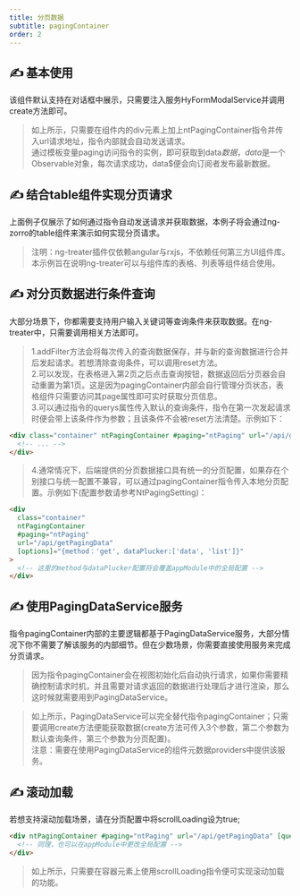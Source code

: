 ```yaml
---
title: 分页数据
subtitle: pagingContainer
order: 2
---
```


## ✍ 基本使用
该组件默认支持在对话框中展示，只需要注入服务HyFormModalService并调用create方法即可。

<example name="nt-pagingContainer-basic-example" />

> 如上所示，只需要在组件内的div元素上加上ntPagingContainer指令并传入url请求地址，指令内部就会自动发送请求。<br>
> 通过模板变量paging访问指令的实例，即可获取到data$数据，data$是一个Observable对象，每次请求成功，data$便会向订阅者发布最新数据。

## ✍ 结合table组件实现分页请求
上面例子仅展示了如何通过指令自动发送请求并获取数据，本例子将会通过ng-zorro的table组件来演示如何实现分页请求。

<example name="nt-pagingContainer-page-example" />

> 注明：ng-treater插件仅依赖angular与rxjs，不依赖任何第三方UI组件库。本示例旨在说明ng-treater可以与组件库的表格、列表等组件结合使用。

## ✍ 对分页数据进行条件查询
大部分场景下，你都需要支持用户输入关键词等查询条件来获取数据。在ng-treater中，只需要调用相关方法即可。

<example name="nt-pagingContainer-filter-example" />

> 1.addFilter方法会将每次传入的查询数据保存，并与新的查询数据进行合并后发起请求。若想清除查询条件，可以调用reset方法。 <br>
> 2.可以发现，在表格进入第2页之后点击查询按钮，数据返回后分页器会自动重置为第1页。这是因为pagingContainer内部会自行管理分页状态，表格组件只需要访问其page属性即可实时获取分页信息。<br>
> 3.可以通过指令的querys属性传入默认的查询条件，指令在第一次发起请求时便会带上该条件作为参数；且该条件不会被reset方法清楚。示例如下：
```html
<div class="container" ntPagingContainer #paging="ntPaging" url="/api/getPagingData" [querys]="{code: 1}">
  <!-- ... -->
</div>
```
> 4.通常情况下，后端提供的分页数据接口具有统一的分页配置，如果存在个别接口与统一配置不兼容，可以通过pagingContainer指令传入本地分页配置。示例如下(配置参数请参考NtPagingSetting)：
```html
<div 
  class="container" 
  ntPagingContainer 
  #paging="ntPaging" 
  url="/api/getPagingData" 
  [options]="{method：'get', dataPlucker:['data', 'list']}"
>
  <!-- 这里的method与dataPlucker配置将会覆盖appModule中的全局配置 -->
</div>
```

## ✍ 使用PagingDataService服务
指令pagingContainer内部的主要逻辑都基于PagingDataService服务，大部分情况下你不需要了解该服务的内部细节。但在少数场景，你需要直接使用服务来完成分页请求。
> 因为指令pagingContainer会在视图初始化后自动执行请求，如果你需要精确控制请求时机，并且需要对请求返回的数据进行处理后才进行渲染，那么这时候就需要用到PagingDataService。

<example name="nt-pagingContainer-service-example" />

> 如上所示，PagingDataService可以完全替代指令pagingContainer；只需要调用create方法便能获取数据(create方法可传入3个参数，第二个参数为默认查询条件，第三个参数为分页配置)。<br>
> 注意：需要在使用PagingDataService的组件元数据providers中提供该服务。

## ✍ 滚动加载
若想支持滚动加载场景，请在分页配置中将scrollLoading设为true;

```html
<div ntPagingContainer #paging="ntPaging" url="/api/getPagingData" [querys]="{scrollLoading: true}">
  <!-- 同理，也可以在appModule中更改全局配置 -->
</div>
```

<example name="nt-pagingContainer-scroll-example" />

> 如上所示，只需要在容器元素上使用scrollLoading指令便可实现滚动加载的功能。